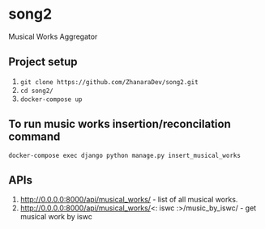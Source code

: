 # song2
Musical Works Aggregator

## Project setup
1) ```git clone https://github.com/ZhanaraDev/song2.git```
2) ```cd song2/```
3) ```docker-compose up```

## To run music works insertion/reconcilation command
```docker-compose exec django python manage.py insert_musical_works```

## APIs
1) http://0.0.0.0:8000/api/musical_works/ - list of all musical works.
2) http://0.0.0.0:8000/api/musical_works/<: iswc :>/music_by_iswc/ - get musical work by iswc
